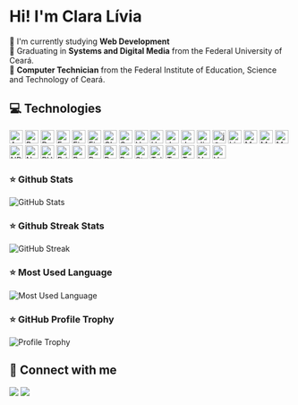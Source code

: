 # Hi! I'm Clara Lívia

🧡 I'm currently studying <strong>Web Development</strong> <br>
🧡 Graduating in <strong>Systems and Digital Media</strong> from the Federal University of Ceará. <br>
🧡 <strong>Computer Technician</strong> from the Federal Institute of Education, Science and Technology of Ceará. <br>

## 💻 Technologies
<div>
  <img alt="AWS" height="24px" src="https://img.shields.io/badge/aws-FF4500?style=for-the-badge&logo=amazonwebservices&logoColor=white" />
  <img alt="Bootstrap" height="24px" src="https://img.shields.io/badge/Bootstrap-FF4500?style=for-the-badge&logo=bootstrap&logoColor=white" />
  <img alt="Docker" height="24px" src="https://img.shields.io/badge/Docker-FF4500?style=for-the-badge&logo=docker&logoColor=white" />
  <img alt="Express.js" height="24px" src="https://img.shields.io/badge/Express.js-FF4500?style=for-the-badge&logo=express&logoColor=white" />
  <img alt="Firebase" height="24px" src="https://img.shields.io/badge/Firebase-FF4500?style=for-the-badge&logo=firebase&logoColor=white" />
  <img alt="Figma" height="24px" src="https://img.shields.io/badge/Figma-FF4500?style=for-the-badge&logo=figma&logoColor=white" />
  <img alt="GIT" height="24px" src="https://img.shields.io/badge/GIT-FF4500?style=for-the-badge&logo=git&logoColor=white" />
  <img alt="GraphQL" height="24px" src="https://img.shields.io/badge/GraphQL-FF4500?style=for-the-badge&logo=graphql&logoColor=white" />
  <img alt="Handlebars" height="24px" src="https://img.shields.io/badge/Handlebars%20js-FF4500?style=for-the-badge&logo=handlebarsdotjs&logoColor=white" />
  <img alt="Heroku" height="24px" src="https://img.shields.io/badge/Heroku-FF4500?style=for-the-badge&logo=heroku&logoColor=white" />
  <img alt="JavaScript" height="24px" src="https://img.shields.io/badge/JavaScript-FF4500?style=for-the-badge&logo=javascript&logoColor=white" />
  <img alt="Jest" height="24px" src="https://img.shields.io/badge/Jest-FF4500?style=for-the-badge&logo=jest&logoColor=white" />
  <img alt="Jira" height="24px" src="https://img.shields.io/badge/Jira-FF4500?style=for-the-badge&logo=Jira&logoColor=white" />
  <img alt="jQuery" height="24px" src="https://img.shields.io/badge/jQuery-FF4500?style=for-the-badge&logo=jquery&logoColor=white" />
  <img alt="Linux" height="24px" src="https://img.shields.io/badge/Linux-FF4500?style=for-the-badge&logo=linux&logoColor=white" />
  <img alt="Metabase" height="24px" src="https://img.shields.io/badge/Metabase-FF4500?style=for-the-badge&logo=metabase&logoColor=white" />
  <img alt="MongoDB" height="24px" src="https://img.shields.io/badge/MongoDB-FF4500?style=for-the-badge&logo=mongodb&logoColor=white" />
  <img alt="MySQL" height="24px" src="https://img.shields.io/badge/MySQL-FF4500?style=for-the-badge&logo=mysql&logoColor=white" />
  <img alt="NPM" height="24px" src="https://img.shields.io/badge/NPM-FF4500?style=for-the-badge&logo=npm&logoColor=white" />
  <img alt="Notion" height="24px" src="https://img.shields.io/badge/Notion-FF4500?style=for-the-badge&logo=notion&logoColor=white" />
  <img alt="PHP" height="24px" src="https://img.shields.io/badge/PHP-FF4500?style=for-the-badge&logo=PHP&logoColor=white" />
  <img alt="Prisma ORM" height="24px" src="https://img.shields.io/badge/Prisma-FF4500?style=for-the-badge&logo=Prisma&logoColor=white" />
  <img alt="Python" height="24px" src="https://img.shields.io/badge/Python-FF4500?style=for-the-badge&logo=Python&logoColor=white" />
  <img alt="React" height="24px" src="https://img.shields.io/badge/React-FF4500?style=for-the-badge&logo=react&logoColor=white" />
  <img alt="React Router" height="24px" src="https://img.shields.io/badge/React_Router-FF4500?style=for-the-badge&logo=react-router&logoColor=white" />
  <img alt="Render" height="24px" src="https://img.shields.io/badge/Render-FF4500?style=for-the-badge&logo=render&logoColor=white" />
  <img alt="Styled-Components" height="24px" src="https://img.shields.io/badge/styled--components-FF4500?style=for-the-badge&logo=styled-components&logoColor=white" />
  <img alt="Tailwind" height="24px" src="https://img.shields.io/badge/tailwind-FF4500?style=for-the-badge&logo=tailwindcss&logoColor=white" />
  <img alt="Trello" height="24px" src="https://img.shields.io/badge/Trello-FF4500?style=for-the-badge&logo=trello&logoColor=white" />
  <img alt="TypeScript" height="24px" src="https://img.shields.io/badge/TypeScript-FF4500?style=for-the-badge&logo=typescript&logoColor=white" />
  <img alt="Vercel" height="24px" src="https://img.shields.io/badge/Vercel-FF4500?style=for-the-badge&logo=vercel&logoColor=white" />
  <img alt="Vue.js" height="24px" src="https://img.shields.io/badge/Vue.js-FF4500?style=for-the-badge&logo=vuedotjs&logoColor=white" />
</div>

### ⭐ Github Stats
  <img alt="GitHub Stats" src="https://altf-github-reame-stats-clone.vercel.app/api?username=claralmoura&show_icons=true&hide_border=false&count_private=true&theme=graywhite" />

### ⭐ Github Streak Stats
  <img src="https://streak-stats.demolab.com?user=claralmoura&theme=graywhite" alt="GitHub Streak" />

### ⭐ Most Used Language
  <img alt="Most Used Language" src="https://altf-github-reame-stats-clone.vercel.app/api/top-langs/?username=claralmoura&theme=graywhite" />

### ⭐ GitHub Profile Trophy
  <img alt="Profile Trophy" src="https://altf-github-profile-trophy-clone.vercel.app/?username=claralmoura&margin-w=15&margin-h=15&theme=graywhite&rank=-?&count_private=true" />


## 🧡 Connect with me
  <a href="https://www.instagram.com/cclaralivia/" target="_blank"><img src="https://img.shields.io/badge/-Instagram-FF4500?style=for-the-badge&logo=instagram&logoColor=white" target="_blank"></a>
  <a href="https://www.linkedin.com/in/claralivia" target="_blank"><img src="https://img.shields.io/badge/-LinkedIn-FF4500?style=for-the-badge&logo=linkedin&logoColor=white" target="_blank"></a>
